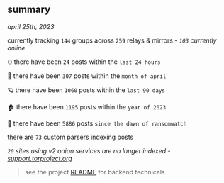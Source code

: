 
## summary
_april 25th, 2023_

currently tracking `144` groups across `259` relays & mirrors - _`103` currently online_

⏲ there have been `24` posts within the `last 24 hours`

🦈 there have been `307` posts within the `month of april`

🪐 there have been `1060` posts within the `last 90 days`

🏚 there have been `1195` posts within the `year of 2023`

🦕 there have been `5886` posts `since the dawn of ransomwatch`

there are `73` custom parsers indexing posts

_`20` sites using v2 onion services are no longer indexed - [support.torproject.org](https://support.torproject.org/onionservices/v2-deprecation/)_

> see the project [README](https://github.com/joshhighet/ransomwatch#ransomwatch--) for backend technicals
